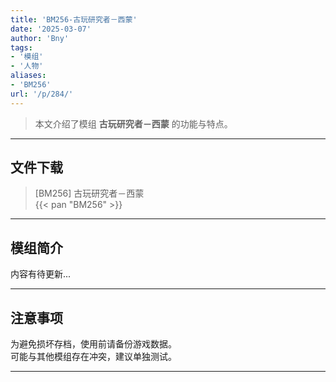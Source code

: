 ```yaml
---
title: 'BM256-古玩研究者－西蒙'
date: '2025-03-07'
author: 'Bny'
tags:
- '模组'
- '人物'
aliases:
- 'BM256'
url: '/p/284/'
---
```


> 本文介绍了模组 **古玩研究者－西蒙** 的功能与特点。

---

## 文件下载

> [BM256] 古玩研究者－西蒙  
{{< pan "BM256" >}}  

---

## 模组简介

>  
内容有待更新...  

---

## 注意事项

>  
为避免损坏存档，使用前请备份游戏数据。  
可能与其他模组存在冲突，建议单独测试。  

---


